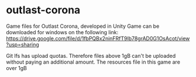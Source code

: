 # outlast-corona
Game files for Outlast Corona, developed in Unity
Game can be downloaded for windows on the following link:
https://drive.google.com/file/d/1fbPQBx2ninFRfT9lb78grAD0G1OsAcot/view?usp=sharing

Git lfs has upload quotas. Therefore files above 1gB can't be uploaded without paying an additional amount. The resources file in this game are over 1gB
